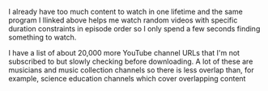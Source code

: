 I already have too much content to watch in one lifetime and the same program I llinked above helps me watch random videos with specific duration constraints in episode order so I only spend a few seconds finding something to watch.

I have a list of about 20,000 more YouTube channel URLs that I'm not subscribed to but slowly checking before downloading. A lot of these are musicians and music collection channels so there is less overlap than, for example, science education channels which cover overlapping content

